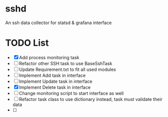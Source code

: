 # sshd
An ssh data collector for statsd &amp; grafana interface

# TODO List
- [x] Add process monitoring task
- [ ] Refactor other SSH task to use BaseSshTask
- [ ] Update Requirement.txt to fit all used modules
- [ ] Implement Add task in interface 
- [ ] Implement Update task in interface 
- [x] Implement Delete task in interface 
- [ ] Change monitoring script to start interface as well
- [ ] Refactor task class to use dictionary instead, task must validate their data
- [ ] 

